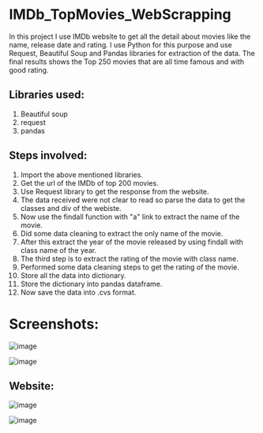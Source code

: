 # IMDb_TopMovies_WebScrapping
In this project I use IMDb website to get all the detail about movies like the name, release date and rating. I use Python for this purpose and use Request, Beautiful Soup and Pandas libraries for extraction of the data. The final results shows the Top 250 movies that are all time famous and with good rating.


## Libraries used:
1. Beautiful soup
2. request
3. pandas


## Steps involved:
1. Import the above mentioned libraries.
2. Get the url of the IMDb of top 200 movies.
3. Use Request library to get the response from the website.
4. The data received were not clear to read so parse the data to get the classes and div of the webiste.
5. Now use the findall function with "a" link to extract the name of the movie.
6. Did some data cleaning to extract the only name of the movie.
7. After this extract the year of the movie released by using findall with class name of the year.
8. The third step is to extract the rating of the movie with class name.
9. Performed some data cleaning steps to get the rating of the movie.
10. Store all the data into dictionary.
11. Store the dictionary into pandas dataframe.
12. Now save the data into .cvs format.

# Screenshots:
![image](https://user-images.githubusercontent.com/104086680/235835271-ef29956e-263f-4f20-963f-6a56b38e40b7.png)

![image](https://user-images.githubusercontent.com/104086680/235835408-f3c3ec2d-ecd4-434b-a274-c71ac90a8b9d.png)

## Website:
![image](https://user-images.githubusercontent.com/104086680/235835545-93fe60e6-1eb1-4b5c-bb7a-c7acf2e50b14.png)

![image](https://user-images.githubusercontent.com/104086680/235835613-d1a94263-cc1f-478f-9ae3-4dcc5b581b2d.png)




